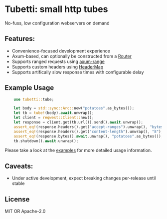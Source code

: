 # Tubetti: small http tubes

No-fuss, low configuration webservers on demand 

## Features:
- Convenience-focused development experience
- Axum-based, can optionally be constructed from a [Router](https://docs.rs/axum/latest/axum/struct.Router.html)
- Supports ranged requests using [axum-range](https://github.com/haileys/axum-range)
- Supports custom headers using [HeaderMap](https://docs.rs/http/1.2.0/http/header/struct.HeaderMap.html)
- Supports artifically slow response times with configurable delay

## Example Usage
```rust 
    use tubetti::tube;

    let body = std::sync::Arc::new("potatoes".as_bytes());
    let tb = tube!(body).await.unwrap();
    let client = reqwest::Client::new();
    let response = client.get(tb.url()).send().await.unwrap();
    assert_eq!(response.headers().get("accept-ranges").unwrap(), "bytes");
    assert_eq!(response.headers().get("content-length").unwrap(), "8");
    assert_eq!(response.bytes().await.unwrap(), "potatoes".as_bytes());
    tb.shutdown().await.unwrap();
```

Please take a look at the [examples](examples) for more detailed usage information.

## Caveats:
- Under active development, expect breaking changes per-release until stable

## License

MIT OR Apache-2.0